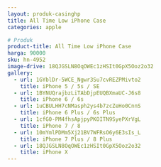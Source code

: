```yaml
---
layout: produk-casinghp
title: All Time Low iPhone Case
categories: apple

# Produk
product-title: All Time Low iPhone Case
harga: 90000
sku: hn-4952
image-drive: 18QJGSLN8OqOWEc1zHSIt0GpX5Ooz2o32
gallery:
  - url: 1GYblDr-5WCE_Ngwr3Su7cvREZPMivto2
    title: iPhone 5 / 5s / SE
  - url: 1BYNUQrajbzLiTAbDjpEUQBXmaUC-J6s8
    title: iPhone 6 / 6s
  - url: 1uCBULHH7cNMasph2ys4b7zcZeHo0CnnS
    title: iPhone 6 Plus / 6s Plus
  - url: 1cfG0-PM4fhsApjpyPKOITN9SyePXrVgL
    title: iPhone 7 / 8
  - url: 10mYmlPDMm5Xj21BV7WFRsO6y6E3sIs_L
    title: iPhone 7 Plus / 8 Plus
  - url: 18QJGSLN8OqOWEc1zHSIt0GpX5Ooz2o32
    title: iPhone X
---
```

